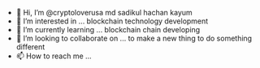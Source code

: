 - 👋 Hi, I’m @cryptoloverusa md sadikul hachan kayum 
- 👀 I’m interested in ... blockchain technology development 
- 🌱 I’m currently learning ... blockchain chain developing 
- 💞️ I’m looking to collaborate on ... to make a new thing to do something different 
- 📫 How to reach me ...

<!---
cryptoloverusa/cryptoloverusa is a ✨ special ✨ repository because its `README.md` (this file) appears on your GitHub profile.
You can click the Preview link to take a look at your changes.
--->
